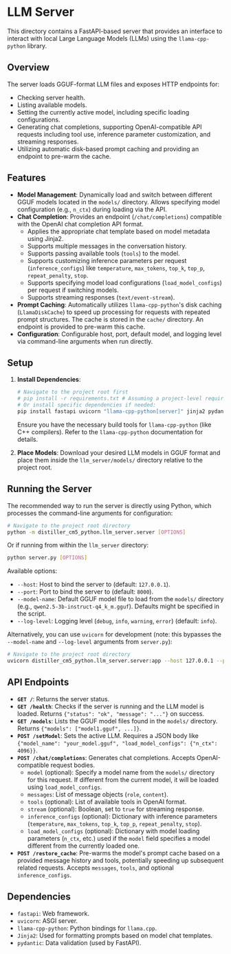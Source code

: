 # LLM Server

This directory contains a FastAPI-based server that provides an interface to interact with local Large Language Models (LLMs) using the `llama-cpp-python` library.

## Overview

The server loads GGUF-format LLM files and exposes HTTP endpoints for:
- Checking server health.
- Listing available models.
- Setting the currently active model, including specific loading configurations.
- Generating chat completions, supporting OpenAI-compatible API requests including tool use, inference parameter customization, and streaming responses.
- Utilizing automatic disk-based prompt caching and providing an endpoint to pre-warm the cache.

## Features

- **Model Management**: Dynamically load and switch between different GGUF models located in the `models/` directory. Allows specifying model configuration (e.g., `n_ctx`) during loading via the API.
- **Chat Completion**: Provides an endpoint (`/chat/completions`) compatible with the OpenAI chat completion API format.
    - Applies the appropriate chat template based on model metadata using Jinja2.
    - Supports multiple messages in the conversation history.
    *   Supports passing available tools (`tools`) to the model.
    *   Supports customizing inference parameters per request (`inference_configs`) like `temperature`, `max_tokens`, `top_k`, `top_p`, `repeat_penalty`, `stop`.
    *   Supports specifying model load configurations (`load_model_configs`) per request if switching models.
    - Supports streaming responses (`text/event-stream`).
- **Prompt Caching**: Automatically utilizes `llama-cpp-python`'s disk caching (`LlamaDiskCache`) to speed up processing for requests with repeated prompt structures. The cache is stored in the `cache/` directory. An endpoint is provided to pre-warm this cache.
- **Configuration**: Configurable host, port, default model, and logging level via command-line arguments when run directly.

## Setup

1.  **Install Dependencies**:
    ```bash
    # Navigate to the project root first
    # pip install -r requirements.txt # Assuming a project-level requirements file
    # Or install specific dependencies if needed:
    pip install fastapi uvicorn "llama-cpp-python[server]" jinja2 pydantic
    ```
    Ensure you have the necessary build tools for `llama-cpp-python` (like C++ compilers). Refer to the `llama-cpp-python` documentation for details.

2.  **Place Models**: Download your desired LLM models in GGUF format and place them inside the `llm_server/models/` directory relative to the project root.

## Running the Server

The recommended way to run the server is directly using Python, which processes the command-line arguments for configuration:

```bash
# Navigate to the project root directory
python -m distiller_cm5_python.llm_server.server [OPTIONS]
```
Or if running from within the `llm_server` directory:
```bash
python server.py [OPTIONS]
```

Available options:
- `--host`: Host to bind the server to (default: `127.0.0.1`).
- `--port`: Port to bind the server to (default: `8000`).
- `--model-name`: Default GGUF model file to load from the `models/` directory (e.g., `qwen2.5-3b-instruct-q4_k_m.gguf`). Defaults might be specified in the script.
- `--log-level`: Logging level (`debug`, `info`, `warning`, `error`) (default: `info`).

Alternatively, you can use `uvicorn` for development (note: this bypasses the `--model-name` and `--log-level` arguments from `server.py`):

```bash
# Navigate to the project root directory
uvicorn distiller_cm5_python.llm_server.server:app --host 127.0.0.1 --port 8000 --reload
```

## API Endpoints

- **`GET /`**: Returns the server status.
- **`GET /health`**: Checks if the server is running and the LLM model is loaded. Returns `{"status": "ok", "message": "..."}` on success.
- **`GET /models`**: Lists the GGUF model files found in the `models/` directory. Returns `{"models": ["model1.gguf", ...]}`.
- **`POST /setModel`**: Sets the active LLM. Requires a JSON body like `{"model_name": "your_model.gguf", "load_model_configs": {"n_ctx": 4096}}`.
- **`POST /chat/completions`**: Generates chat completions. Accepts OpenAI-compatible request bodies.
    - `model` (optional): Specify a model name from the `models/` directory for this request. If different from the current model, it will be loaded using `load_model_configs`.
    - `messages`: List of message objects (`role`, `content`).
    - `tools` (optional): List of available tools in OpenAI format.
    - `stream` (optional): Boolean, set to `true` for streaming response.
    - `inference_configs` (optional): Dictionary with inference parameters (`temperature`, `max_tokens`, `top_k`, `top_p`, `repeat_penalty`, `stop`).
    - `load_model_configs` (optional): Dictionary with model loading parameters (`n_ctx`, etc.) used if the `model` field specifies a model different from the currently loaded one.
- **`POST /restore_cache`**: Pre-warms the model's prompt cache based on a provided message history and tools, potentially speeding up subsequent related requests. Accepts `messages`, `tools`, and optional `inference_configs`.

## Dependencies

- `fastapi`: Web framework.
- `uvicorn`: ASGI server.
- `llama-cpp-python`: Python bindings for `llama.cpp`.
- `Jinja2`: Used for formatting prompts based on model chat templates.
- `pydantic`: Data validation (used by FastAPI). 